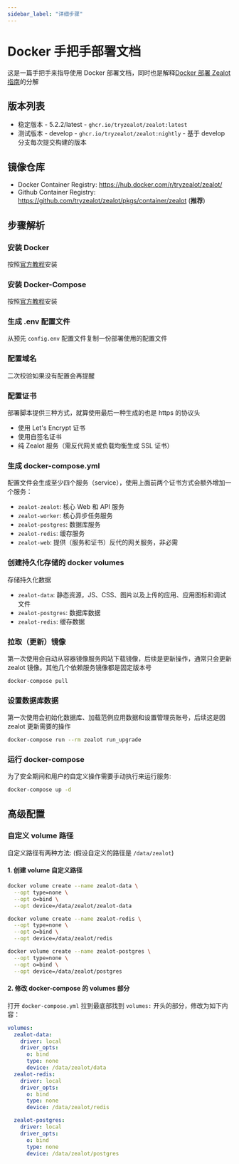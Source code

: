 ```yaml
---
sidebar_label: "详细步骤"
---
```


# Docker 手把手部署文档

这是一篇手把手来指导使用 Docker 部署文档，同时也是解释[Docker 部署 Zealot 指南](/docs/self-hosted/deployment/docker)的分解

## 版本列表

- 稳定版本 - 5.2.2/latest - `ghcr.io/tryzealot/zealot:latest`
- 测试版本 - develop - `ghcr.io/tryzealot/zealot:nightly` - 基于 develop 分支每次提交构建的版本

## 镜像仓库

- Docker Container Registry: https://hub.docker.com/r/tryzealot/zealot/
- Github Container Registry: https://github.com/tryzealot/zealot/pkgs/container/zealot (**推荐**)

## 步骤解析

### 安装 Docker

按照[官方教程](https://get.docker.com/)安装

### 安装 Docker-Compose

按照[官方教程](https://docs.docker.com/compose/install/)安装

### 生成 .env 配置文件

从预先 `config.env` 配置文件复制一份部署使用的配置文件

### 配置域名

二次校验如果没有配置会再提醒

### 配置证书

部署脚本提供三种方式，就算使用最后一种生成的也是 https 的协议头

- 使用 Let's Encrypt 证书
- 使用自签名证书
- 纯 Zealot 服务（需反代网关或负载均衡生成 SSL 证书）

### 生成 docker-compose.yml

配置文件会生成至少四个服务（service），使用上面前两个证书方式会额外增加一个服务：

- `zealot-zealot`: 核心 Web 和 API 服务
- `zealot-worker`: 核心异步任务服务
- `zealot-postgres`: 数据库服务
- `zealot-redis`: 缓存服务
- `zealot-web`: 提供（服务和证书）反代的网关服务，非必需

### 创建持久化存储的 docker volumes

存储持久化数据

- `zealot-data`: 静态资源，JS、CSS、图片以及上传的应用、应用图标和调试文件
- `zealot-postgres`: 数据库数据
- `zealot-redis`: 缓存数据

### 拉取（更新）镜像

第一次使用会自动从容器镜像服务网站下载镜像，后续是更新操作，通常只会更新 zealot 镜像。其他几个依赖服务镜像都是固定版本号

```bash
docker-compose pull
```

### 设置数据库数据

第一次使用会初始化数据库、加载范例应用数据和设置管理员账号，后续这是因 zealot 更新需要的操作

```bash
docker-compose run --rm zealot run_upgrade
```

### 运行 docker-compose

为了安全期间和用户的自定义操作需要手动执行来运行服务:

```bash
docker-compose up -d
```

## 高级配置

### 自定义 volume 路径

自定义路径有两种方法: (假设自定义的路径是 `/data/zealot`)

#### 1. 创建 volume 自定义路径

```sh
docker volume create --name zealot-data \
  --opt type=none \
  --opt o=bind \
  --opt device=/data/zealot/zealot-data

docker volume create --name zealot-redis \
  --opt type=none \
  --opt o=bind \
  --opt device=/data/zealot/redis

docker volume create --name zealot-postgres \
  --opt type=none \
  --opt o=bind \
  --opt device=/data/zealot/postgres
```

#### 2. 修改 docker-compose 的 volumes 部分

打开 `docker-compose.yml` 拉到最底部找到 `volumes:` 开头的部分，修改为如下内容：

```yaml
volumes:
  zealot-data:
    driver: local
    driver_opts:
      o: bind
      type: none
      device: /data/zealot/data
  zealot-redis:
    driver: local
    driver_opts:
      o: bind
      type: none
      device: /data/zealot/redis

  zealot-postgres:
    driver: local
    driver_opts:
      o: bind
      type: none
      device: /data/zealot/postgres
```
